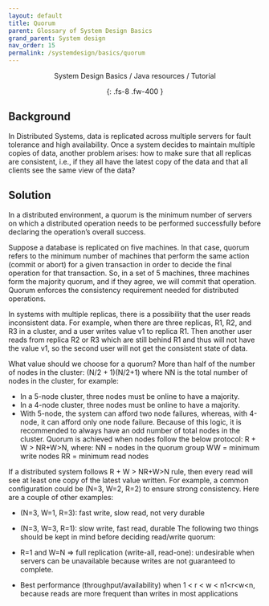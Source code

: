 ```yaml
---
layout: default
title: Quorum
parent: Glossary of System Design Basics
grand_parent: System design
nav_order: 15
permalink: /systemdesign/basics/quorum
---
```

<div align="center" markdown="1">
System Design Basics / Java resources / Tutorial

{: .fs-8 .fw-400 }
</div>

## Background
In Distributed Systems, data is replicated across multiple servers for fault tolerance and high availability. Once a system decides to maintain multiple copies of data, another problem arises: how to make sure that all replicas are consistent, i.e., if they all have the latest copy of the data and that all clients see the same view of the data?

## Solution
In a distributed environment, a quorum is the minimum number of servers on which a distributed operation needs to be performed successfully before declaring the operation’s overall success.

Suppose a database is replicated on five machines. In that case, quorum refers to the minimum number of machines that perform the same action (commit or abort) for a given transaction in order to decide the final operation for that transaction. So, in a set of 5 machines, three machines form the majority quorum, and if they agree, we will commit that operation. Quorum enforces the consistency requirement needed for distributed operations.

In systems with multiple replicas, there is a possibility that the user reads inconsistent data. For example, when there are three replicas, R1, R2, and R3 in a cluster, and a user writes value v1 to replica R1. Then another user reads from replica R2 or R3 which are still behind R1 and thus will not have the value v1, so the second user will not get the consistent state of data.

What value should we choose for a quorum? More than half of the number of nodes in the cluster: (N/2 + 1)(N/2+1) where NN is the total number of nodes in the cluster, for example:

* In a 5-node cluster, three nodes must be online to have a majority.
* In a 4-node cluster, three nodes must be online to have a majority.
* With 5-node, the system can afford two node failures, whereas, with 4-node, it can afford only one node failure. Because of this logic, it is recommended to always have an odd number of total nodes in the cluster.
Quorum is achieved when nodes follow the below protocol: R + W > NR+W>N, where:
NN = nodes in the quorum group
WW = minimum write nodes
RR = minimum read nodes

If a distributed system follows R + W > NR+W>N rule, then every read will see at least one copy of the latest value written. For example, a common configuration could be (N=3, W=2, R=2) to ensure strong consistency. Here are a couple of other examples:

* (N=3, W=1, R=3): fast write, slow read, not very durable
* (N=3, W=3, R=1): slow write, fast read, durable
The following two things should be kept in mind before deciding read/write quorum:

* R=1 and W=N ⇒ full replication (write-all, read-one): undesirable when servers can be unavailable because writes are not guaranteed to complete.
* Best performance (throughput/availability) when 1 < r < w < n1<r<w<n, because reads are more frequent than writes in most applications